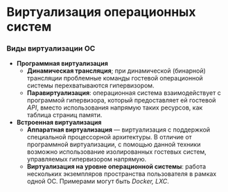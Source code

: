 # Виртуализация операционных систем

### Виды виртуализации ОС
  + **Программная виртуализация**
    + **Динамическая трансляция**; при динамической (бинарной) трансляции проблемные команды гостевой операционной системы перехватываются гипервизором.
    + **Паравиртуализация**: операционная система взаимодействует с программой гипервизора, который предоставляет ей гостевой *API*, вместо использования напрямую таких ресурсов, как таблица страниц памяти.
  + **Встроенная виртуализация**
    + **Аппаратная виртуализация** — виртуализация с поддержкой специальной процессорной архитектуры. В отличие от программной виртуализации, с помощью данной техники возможно использование изолированных гостевых систем, управляемых гипервизором напрямую.
    + **Виртуализация на уровне операционной системы**: работа нескольких экземпляров пространства пользователя в рамках одной ОС. Примерами могут быть *Docker, LXC*.

<!-- _footer: Виртуализация [Электронный ресурс]. URL: https://ru.wikipedia.org/wiki/Виртуализация (дата обращения: 14.04.2020)-->